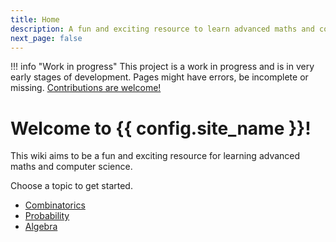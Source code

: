 ```yaml
---
title: Home
description: A fun and exciting resource to learn advanced maths and computer science!
next_page: false
---
```

<style>
.md-content__button {
    display: none;
}
.md-grid {
    margin-top: 0;
}
</style>

!!! info "Work in progress"
    This project is a work in progress and is in very early stages of development. 
    Pages might have errors, be incomplete or missing. 
    [Contributions are welcome!](about/how-to-contribute/)

# Welcome to {{ config.site_name }}!

This wiki aims to be a fun and exciting resource for learning advanced maths and computer science. 

Choose a topic to get started.


- [Combinatorics](combinatorics/) 
- [Probability](probability/)
- [Algebra](algebra/)
